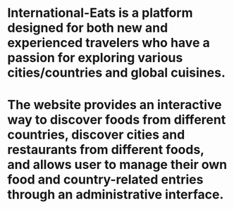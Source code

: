 # International-Eats is a platform designed for both new and experienced travelers who have a passion for exploring various cities/countries and global cuisines.
# The website provides an interactive way to discover foods from different countries, discover cities and restaurants from different foods, and allows user to manage their own food and country-related entries through an administrative interface. 
